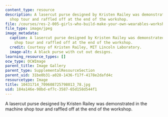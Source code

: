 ```yaml
---
content_type: resource
description: A lasercut purse designed by Kristen Railey was demonstrated in the machine
  shop tour and raffled off at the end of the workshop.
file: /courses/res-2-005-girls-who-build-make-your-own-wearables-workshop-spring-2015/184a146e98bdef7c358765d158d544f1_10431714_709608725798013_78.jpg
file_type: image/jpeg
image_metadata:
  caption: A lasercut purse designed by Kristen Railey was demonstrated in the machine
    shop tour and raffled off at the end of the workshop.
  credit: Courtesy of Kristen Railey, MIT Lincoln Laboratory.
  image-alt: A black purse with cut out designs.
learning_resource_types: []
ocw_type: OCWImage
parent_title: Image Gallery
parent_type: SupplementalResourceSection
parent_uid: 31be0b31-a028-1436-f17f-4178e2dafd4c
resourcetype: Image
title: 10431714_709608725798013_78.jpg
uid: 184a146e-98bd-ef7c-3587-65d158d544f1
---
```

A lasercut purse designed by Kristen Railey was demonstrated in the machine shop tour and raffled off at the end of the workshop.


